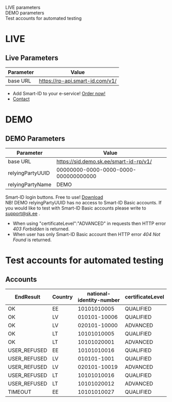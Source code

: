 <div id="TOC">

*   [LIVE parameters](#live-parameters)
*   [DEMO parameters](#demo-parameters)
*   [Test accounts for automated testing](#accounts)

</div>

# LIVE

## Live Parameters

|  Parameter | Value  |
|---|---|
|  base URL | https://rp-api.smart-id.com/v1/ |


* Add Smart-ID to your e-service! [Order now!](https://sk.ee/en/services/smart-id/)  
* [Contact](https://github.com/SK-EID/smart-id-documentation/wiki/Contact)



# DEMO

## DEMO Parameters

|  Parameter | Value  |
|---|---|
|  base URL | https://sid.demo.sk.ee/smart-id-rp/v1/ |
|  relyingPartyUUID | 00000000-0000-0000-0000-000000000000 |
|  relyingPartyName | DEMO |

Smart-ID login buttons. Free to use! [Download](https://github.com/SK-EID/smart-id-documentation/raw/master/files/Smart-ID_login.zip)  
NB! DEMO relyingPartyUUID has no access to Smart-ID Basic accounts. If you would like to test with Smart-ID Basic accounts please write to support@sk.ee .

*   When using "certificateLevel":"ADVANCED" in requests then HTTP error _403 Forbidden_ is returned.
*   When user has only Smart-ID Basic account then HTTP error _404 Not Found_ is returned.



# Test accounts for automated testing

## Accounts

|  EndResult | Country | national-identity-number | certificateLevel |
|---|---|---|---|
| OK | EE | 10101010005  | QUALIFIED |
| OK | LV | 010101-10006 | QUALIFIED |
| OK | LV | 020101-10000 | ADVANCED |
| OK | LT | 10101010005  | QUALIFIED |
| OK | LT | 10101020001 | ADVANCED |
| USER_REFUSED | EE | 10101010016 | QUALIFIED |
| USER_REFUSED | LV | 010101-1001 | QUALIFIED |
| USER_REFUSED | LV | 020101-10019 | ADVANCED |
| USER_REFUSED | LT | 10101010016 | QUALIFIED |
| USER_REFUSED | LT | 10101020012 | ADVANCED |
| TIMEOUT | EE | 10101010027 | QUALIFIED |

